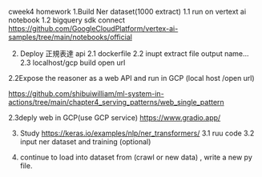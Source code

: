 cweek4 homework 
1.Build Ner dataset(1000 extract)
 1.1 run on  vertext ai notebook
    1.2 bigquery sdk  connect  https://github.com/GoogleCloudPlatform/vertex-ai-samples/tree/main/notebooks/official 
 
2. Deploy 正規表達 api 
   2.1 dockerfile 
   2.2 inupt extract file output name...
   2.3 localhost/gcp build open url

2.2Expose the reasoner as a web API and run in GCP (local host /open url)

https://github.com/shibuiwilliam/ml-system-in-actions/tree/main/chapter4_serving_patterns/web_single_pattern

2.3deply web in GCP(use GCP service)
https://www.gradio.app/
   
3. Study https://keras.io/examples/nlp/ner_transformers/
   3.1 ruu code 
   3.2 input ner dataset  and training (optional)

4. continue to load into dataset from (crawl or new data) , write a new py file.
